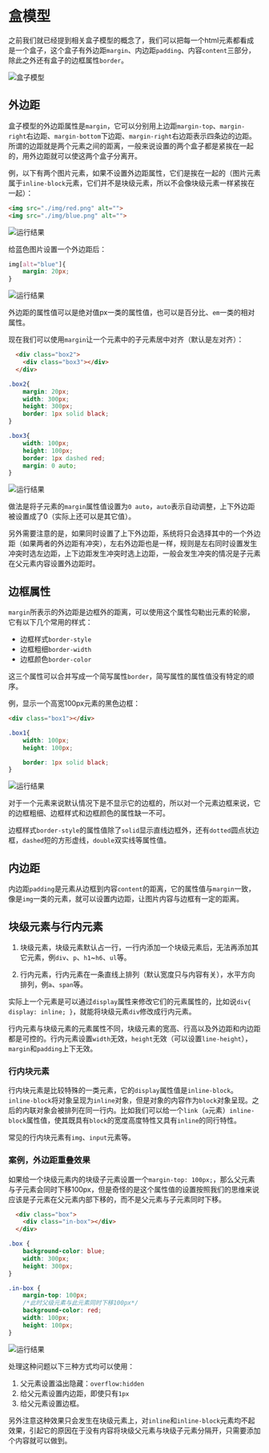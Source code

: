 # 盒模型

之前我们就已经提到相关盒子模型的概念了，我们可以把每一个html元素都看成是一个盒子，这个盒子有外边距`margin`、内边距`padding`、内容`content`三部分，除此之外还有盒子的边框属性`border`。

![盒子模型](./img/盒子模型.png)

## 外边距

盒子模型的外边距属性是`margin`，它可以分别用上边距`margin-top`、`margin-right`右边距、`margin-bottom`下边距、`margin-right`右边距表示四条边的边距。所谓的边距就是两个元素之间的距离，一般来说设置的两个盒子都是紧挨在一起的，用外边距就可以使这两个盒子分离开。

例，以下有两个图片元素，如果不设置外边距属性，它们是挨在一起的（图片元素属于`inline-block`元素，它们并不是块级元素，所以不会像块级元素一样紧挨在一起）：

```html
<img src="./img/red.png" alt="">
<img src="./img/blue.png" alt="">
```

![运行结果](./img/1.png)

给蓝色图片设置一个外边距后：

```css
img[alt="blue"]{
    margin: 20px;
}
```

![运行结果](./img/2.png)

外边距的属性值可以是绝对值px一类的属性值，也可以是百分比、`em`一类的相对属性。

现在我们可以使用`margin`让一个元素中的子元素居中对齐（默认是左对齐）：

```html
  <div class="box2">
    <div class="box3"></div>
  </div>
```

```css
.box2{
    margin: 20px;
    width: 300px;
    height: 300px;
    border: 1px solid black;
}

.box3{
    width: 100px;
    height: 100px;
    border: 1px dashed red;
    margin: 0 auto;
}
```

![运行结果](./img/4.png)

做法是将子元素的`margin`属性值设置为`0 auto`，`auto`表示自动调整，上下外边距被设置成了0（实际上还可以是其它值）。

另外需要注意的是，如果同时设置了上下外边距，系统将只会选择其中的一个外边距（如果两者的外边距有冲突），左右外边距也是一样，规则是左右同时设置发生冲突时选左边距，上下边距发生冲突时选上边距，一般会发生冲突的情况是子元素在父元素内容设置外边距时。

## 边框属性

`margin`所表示的外边距是边框外的距离，可以使用这个属性勾勒出元素的轮廓，它有以下几个常用的样式：

* 边框样式`border-style`
* 边框粗细`border-width`
* 边框颜色`border-color`

这三个属性可以合并写成一个简写属性`border`，简写属性的属性值没有特定的顺序。

例，显示一个高宽100px元素的黑色边框：

```html
<div class="box1"></div>
```

```css
.box1{
    width: 100px;
    height: 100px;

    border: 1px solid black;
}
```

![运行结果](./img/3.png)

对于一个元素来说默认情况下是不显示它的边框的，所以对一个元素边框来说，它的边框粗细、边框样式和边框颜色的属性缺一不可。

边框样式`border-style`的属性值除了`solid`显示直线边框外，还有`dotted`圆点状边框，`dashed`短的方形虚线，`double`双实线等属性值。

## 内边距

内边距`padding`是元素从边框到内容`content`的距离，它的属性值与`margin`一致，像是`img`一类的元素，就可以设置内边距，让图片内容与边框有一定的距离。

## 块级元素与行内元素

1. 块级元素，块级元素默认占一行，一行内添加一个块级元素后，无法再添加其它元素，例`div`、`p`、`h1`~`h6`、`ul`等。

2. 行内元素，行内元素在一条直线上排列（默认宽度只与内容有关），水平方向排列，例`a`、`span`等。

实际上一个元素是可以通过`display`属性来修改它们的元素属性的，比如说`div{ display: inline; }`，就能将块级元素`div`修改成行内元素。

行内元素与块级元素的元素属性不同，块级元素的宽高、行高以及外边距和内边距都是可控的。行内元素设置`width`无效，`height`无效（可以设置`line-height`），`margin`和`padding`上下无效。

### 行内块元素

行内块元素是比较特殊的一类元素，它的`display`属性值是`inline-block`。`inline-block`将对象呈现为`inline`对象，但是对象的内容作为`block`对象呈现。之后的内联对象会被排列在同一行内。比如我们可以给一个`link`（`a`元素）`inline-block`属性值，使其既具有`block`的宽度高度特性又具有`inline`的同行特性。

常见的行内块元素有`img`、`input`元素等。

### 案例，外边距重叠效果

如果给一个块级元素内的块级子元素设置一个`margin-top: 100px;`，那么父元素与子元素会同时下移100px，但是奇怪的是这个属性值的设置按照我们的思维来说应该是子元素在父元素内部下移的，而不是父元素与子元素同时下移。

```html
  <div class="box">
    <div class="in-box"></div>
  </div>
```

```css
.box {
    background-color: blue;
    width: 300px;
    height: 300px;
}

.in-box {
    margin-top: 100px;
    /*此时父级元素与此元素同时下移100px*/
    background-color: red;
    width: 100px;
    height: 100px;
}
```

![运行结果](./img/5.png)

处理这种问题以下三种方式均可以使用：

1. 父元素设置溢出隐藏：`overflow:hidden`
2. 给父元素设置内边距，即使只有`1px`
3. 给父元素设置边框。

另外注意这种效果只会发生在块级元素上，对`inline`和`inline-block`元素均不起效果，引起它的原因在于没有内容将块级父元素与块级子元素分隔开，只需要添加个内容就可以做到。